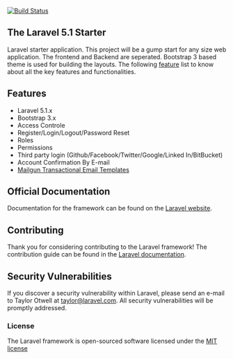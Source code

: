 [![Build Status](https://travis-ci.org/nasirkhan/laravel-5-starter-application.svg?branch=master)](https://travis-ci.org/nasirkhan/laravel-5-starter-application)

## The Laravel 5.1 Starter 

Laravel starter application. This project will be a gump start for any size web application. The frontend and Backend are seperated. Bootstrap 3 based theme is used for building the layouts. The following [feature](#feature) list to know about all the key features and functionalities. 

<a name="feature"></a>
## Features
* Laravel 5.1.x
* Bootstrap 3.x
* Access Controle
 * Register/Login/Logout/Password Reset
 * Roles
 * Permissions
 * Third party login (Github/Facebook/Twitter/Google/Linked In/BitBucket)
 * Account Confirmation By E-mail
* [Mailgun Transactional Email Templates](https://github.com/mailgun/transactional-email-templates)


## Official Documentation

Documentation for the framework can be found on the [Laravel website](http://laravel.com/docs).

## Contributing

Thank you for considering contributing to the Laravel framework! The contribution guide can be found in the [Laravel documentation](http://laravel.com/docs/contributions).

## Security Vulnerabilities

If you discover a security vulnerability within Laravel, please send an e-mail to Taylor Otwell at taylor@laravel.com. All security vulnerabilities will be promptly addressed.

### License

The Laravel framework is open-sourced software licensed under the [MIT license](http://opensource.org/licenses/MIT)
